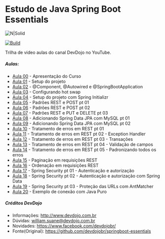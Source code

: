 # Estudo de Java Spring Boot Essentials

![N|Solid](https://sdtimes.com/wp-content/uploads/2018/03/spring-boot-490x257.png)

[![Build](https://encrypted-tbn0.gstatic.com/images?q=tbn:ANd9GcSpDBhEGCbcNMs0Fmi3iaRUqAuZJMe17zGVKC7vA0_wYPbRKI08)](https://www.youtube.com/watch?v=R-F-UcDo_5I&list=PL62G310vn6nF3gssjqfCKLpTK2sZJ_a_1)

Trilha de video aulas do canal DevDojo no YouTube.

##### Aulas:
* [Aula 00](https://www.youtube.com/watch?v=R-F-UcDo_5I&list=PL62G310vn6nF3gssjqfCKLpTK2sZJ_a_1) - Apresentação do Curso
* [Aula 01](https://www.youtube.com/watch?v=SEfntdMLgjM&list=PL62G310vn6nF3gssjqfCKLpTK2sZJ_a_1&index=2) - Setup do projeto
* [Aula 02](https://www.youtube.com/watch?v=04B9ChWxpW0&list=PL62G310vn6nF3gssjqfCKLpTK2sZJ_a_1&index=3) - @Component, @Autowired e @SpringBootApplication
* [Aula 03](https://www.youtube.com/watch?v=f-x50JXMXPc&list=PL62G310vn6nF3gssjqfCKLpTK2sZJ_a_1&index=4) - Configurando hot swap
* [Aula 04](https://www.youtube.com/watch?v=nIOl_-Js0Dg&list=PL62G310vn6nF3gssjqfCKLpTK2sZJ_a_1&index=5) - Setup do projeto com Spring Initializr
* [Aula 05](https://www.youtube.com/watch?v=c25yit_NXvI&list=PL62G310vn6nF3gssjqfCKLpTK2sZJ_a_1&index=6) - Padrões REST e POST pt 01
* [Aula 06](https://www.youtube.com/watch?v=OpuoxXnv3Yw&list=PL62G310vn6nF3gssjqfCKLpTK2sZJ_a_1&index=7) - Padrões REST e POST pt 02
* [Aula 07](https://www.youtube.com/watch?v=694TB6CL55I&list=PL62G310vn6nF3gssjqfCKLpTK2sZJ_a_1&index=8) - Padrões REST e PUT e DELETE pt 03
* [Aula 08](https://www.youtube.com/watch?v=HXR9id5YE7Q&list=PL62G310vn6nF3gssjqfCKLpTK2sZJ_a_1&index=9) - Adicionando Spring Data JPA com MySQL pt 01
* [Aula 09](https://www.youtube.com/watch?v=bUBIkFnJqNc&list=PL62G310vn6nF3gssjqfCKLpTK2sZJ_a_1&index=10) - Adicionando Spring Data JPA com MySQL pt 02
* [Aula 10](https://www.youtube.com/watch?v=SdBtC-rXUck&list=PL62G310vn6nF3gssjqfCKLpTK2sZJ_a_1&index=11) - Tratamento de erros em REST pt 01
* [Aula 11](https://www.youtube.com/watch?v=dPKzQnKKoMQ&list=PL62G310vn6nF3gssjqfCKLpTK2sZJ_a_1&index=12) - Tratamento de erros em REST pt 02 - Exception Handler
* [Aula 12](https://www.youtube.com/watch?v=cjsJydOLhCo&list=PL62G310vn6nF3gssjqfCKLpTK2sZJ_a_1&index=13) - Tratamento de erros em REST pt 03 - Transações
* [Aula 13](https://www.youtube.com/watch?v=Oiem7WETQsI&list=PL62G310vn6nF3gssjqfCKLpTK2sZJ_a_1&index=14) - Tratamento de erros em REST pt 04 - Validação de campos
* [Aula 14](https://www.youtube.com/watch?v=Hl-5KcmRiDQ&list=PL62G310vn6nF3gssjqfCKLpTK2sZJ_a_1&index=15) - Tratamento de erros em REST pt 05 - Padronizando todos os erros
* [Aula 15](https://www.youtube.com/watch?v=bYv-BdGrAg0&list=PL62G310vn6nF3gssjqfCKLpTK2sZJ_a_1&index=16) - Paginação em requisições REST
* [Aula 16](https://www.youtube.com/watch?v=AdDna85EWmc&list=PL62G310vn6nF3gssjqfCKLpTK2sZJ_a_1&index=17) - Ordenação em requisições REST
* [Aula 17](https://www.youtube.com/watch?v=Nwhp_C_BG6c&list=PL62G310vn6nF3gssjqfCKLpTK2sZJ_a_1&index=18) - Spring Security pt 01 - Autenticação e autorização
* [Aula 18](https://www.youtube.com/watch?v=2DSZL7j0UiU&list=PL62G310vn6nF3gssjqfCKLpTK2sZJ_a_1&index=19) - Spring Security pt 02 - Autenticação e autorização com Spring Data
* [Aula 19](https://www.youtube.com/watch?v=KYmyg2-c_OI&list=PL62G310vn6nF3gssjqfCKLpTK2sZJ_a_1&index=20) - Spring Security pt 03 - Proteção das URLs com AntMatcher
* [Aula 20](https://www.youtube.com/watch?v=jl0rfsVX1ss&list=PL62G310vn6nF3gssjqfCKLpTK2sZJ_a_1&index=21) - Exemplo de conexão com Java Puro


##### Créditos DevDojo
- Informações: http://www.devdojo.com.br
- Dúvidas: william.suane@devdojo.com.br
- Novidades: https://www.facebook.com/devdojobr/
- Fonte(Original): https://github.com/devdojobr/springboot-essentials


